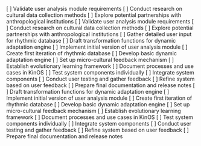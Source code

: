 [ ] Validate user analysis module requirements
[ ] Conduct research on cultural data collection methods
[ ] Explore potential partnerships with anthropological institutions
[ ] Validate user analysis module requirements
[ ] Conduct research on cultural data collection methods
[ ] Explore potential partnerships with anthropological institutions
[ ] Gather detailed user input for rhythmic database
[ ] Draft transformation functions for dynamic adaptation engine
[ ] Implement initial version of user analysis module
[ ] Create first iteration of rhythmic database
[ ] Develop basic dynamic adaptation engine
[ ] Set up micro-cultural feedback mechanism
[ ] Establish evolutionary learning framework
[ ] Document processes and use cases in KinOS
[ ] Test system components individually
[ ] Integrate system components
[ ] Conduct user testing and gather feedback
[ ] Refine system based on user feedback
[ ] Prepare final documentation and release notes
[ ] Draft transformation functions for dynamic adaptation engine
[ ] Implement initial version of user analysis module
[ ] Create first iteration of rhythmic database
[ ] Develop basic dynamic adaptation engine
[ ] Set up micro-cultural feedback mechanism
[ ] Establish evolutionary learning framework
[ ] Document processes and use cases in KinOS
[ ] Test system components individually
[ ] Integrate system components
[ ] Conduct user testing and gather feedback
[ ] Refine system based on user feedback
[ ] Prepare final documentation and release notes